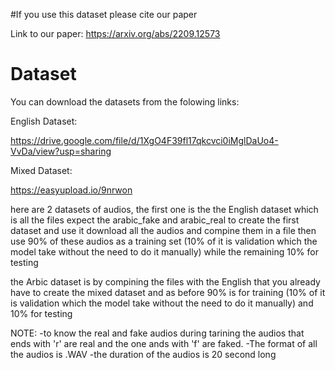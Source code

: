 #If you use this dataset please cite our paper 



Link to our paper:
https://arxiv.org/abs/2209.12573




# Dataset
You can download the datasets from the folowing links:

English Dataset:

https://drive.google.com/file/d/1XgO4F39fl17qkcvci0iMglDaUo4-VvDa/view?usp=sharing

Mixed Dataset:

https://easyupload.io/9nrwon


here are 2 datasets of audios, the first one is the the English dataset which is all the files expect the arabic_fake and arabic_real
to create the first dataset and use it download all the audios and compine them in a file then use 90% of these audios as a training set (10% of it is validation which the model take without the need to do it manually) while the remaining 10% for testing

the Arbic dataset is by compining the files with the English that you already have to create the mixed dataset and as before 90% is for training (10% of it is validation which the model take without the need to do it manually) and 10% for testing



NOTE:
-to know the real and fake audios during tarining the audios that ends with 'r' are real and the one ands with 'f' are faked.
-The format of all the audios is .WAV
-the duration of the audios is 20 second long
